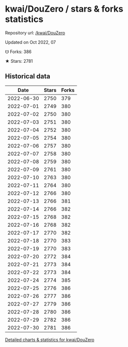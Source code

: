 # kwai/DouZero / stars & forks statistics

Repository url: [/kwai/DouZero](https://github.com/kwai/DouZero)

Updated on Oct 2022, 07

☋ Forks: 386

★ Stars: 2781

## Historical data
| Date | Stars | Forks |
|------|-------|-------|
| 2022-06-30 | 2750 | 379 | 
| 2022-07-01 | 2749 | 380 | 
| 2022-07-02 | 2750 | 380 | 
| 2022-07-03 | 2751 | 380 | 
| 2022-07-04 | 2752 | 380 | 
| 2022-07-05 | 2754 | 380 | 
| 2022-07-06 | 2757 | 380 | 
| 2022-07-07 | 2758 | 380 | 
| 2022-07-08 | 2759 | 380 | 
| 2022-07-09 | 2761 | 380 | 
| 2022-07-10 | 2763 | 380 | 
| 2022-07-11 | 2764 | 380 | 
| 2022-07-12 | 2766 | 380 | 
| 2022-07-13 | 2766 | 381 | 
| 2022-07-14 | 2766 | 382 | 
| 2022-07-15 | 2768 | 382 | 
| 2022-07-16 | 2768 | 382 | 
| 2022-07-17 | 2770 | 382 | 
| 2022-07-18 | 2770 | 383 | 
| 2022-07-19 | 2770 | 383 | 
| 2022-07-20 | 2772 | 384 | 
| 2022-07-21 | 2773 | 384 | 
| 2022-07-22 | 2773 | 384 | 
| 2022-07-24 | 2774 | 385 | 
| 2022-07-25 | 2776 | 386 | 
| 2022-07-26 | 2777 | 386 | 
| 2022-07-27 | 2779 | 386 | 
| 2022-07-28 | 2780 | 386 | 
| 2022-07-29 | 2782 | 386 | 
| 2022-07-30 | 2781 | 386 | 


[Detailed charts & statistics for kwai/DouZero](https://reviewgithub.com/rep/kwai/DouZero)
